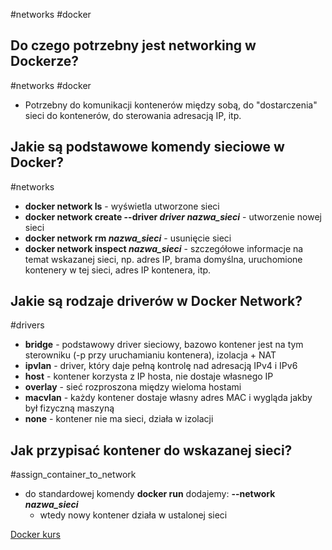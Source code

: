 #networks #docker

## Do czego potrzebny jest networking w Dockerze?
#networks #docker
- Potrzebny do komunikacji kontenerów między sobą, do "dostarczenia" sieci do kontenerów, do sterowania adresacją IP, itp.

## Jakie są podstawowe komendy sieciowe w Docker?
#networks 
- **docker network ls** - wyświetla utworzone sieci
- **docker network create --driver *driver* *nazwa_sieci*** - utworzenie nowej sieci
- **docker network rm *nazwa_sieci*** - usunięcie sieci
- **docker network inspect *nazwa_sieci*** - szczegółowe informacje na temat wskazanej sieci, np. adres IP, brama domyślna, uruchomione kontenery w tej sieci, adres IP kontenera, itp.
	
## Jakie są rodzaje driverów w Docker Network?
#drivers
- **bridge** - podstawowy driver sieciowy, bazowo kontener jest na tym sterowniku (-p przy uruchamianiu kontenera), izolacja + NAT
- **ipvlan** - driver, który daje pełną kontrolę nad adresacją IPv4 i IPv6
- **host** - kontener korzysta z IP hosta, nie dostaje własnego IP
- **overlay** - sieć rozproszona między wieloma hostami
- **macvlan** - każdy kontener dostaje własny adres MAC i wygląda jakby był fizyczną maszyną
- **none** - kontener nie ma sieci, działa w izolacji

## Jak przypisać kontener do wskazanej sieci?
#assign_container_to_network
- do standardowej komendy **docker run** dodajemy: **--network *nazwa_sieci***
	- wtedy nowy kontener działa w ustalonej sieci




[Docker kurs](https://www.youtube.com/watch?v=QIzX9ftVn_0&list=PLj-pbEqbjo6ABYxLDCKqvo3e0flutpbCy&index=8)